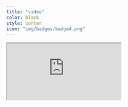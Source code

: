 ```yaml
---
title: "video"
color: black
style: center
icon: "img/badges/badge4.png"
---
```


<div class="icontain">
    <iframe src="https://www.youtube.com/embed/zZtPmzJgyxs?rel=0&hd=1" allowfullscreen></iframe>
</div>